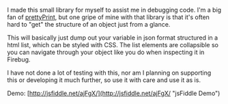 I made this small library for myself to assist me in debugging code. I'm a big fan of [prettyPrint](https://github.com/jamespadolsey/prettyPrint.js "prettyPrint on GitHub"), but one gripe of mine with that library is that it's often hard to "get" the structure of an object just from a glance.

This will basically just dump out your variable in json format structured in a html list, which can be styled with CSS. The list elements are collapsible so you can navigate through your object like you do when inspecting it in Firebug.

I have not done a lot of testing with this, nor am I planning on supporting this or developing it much further, so use it with care and use it as is.

Demo:  [http://jsfiddle.net/ajFgX/](http://jsfiddle.net/ajFgX/ "jsFiddle Demo")
